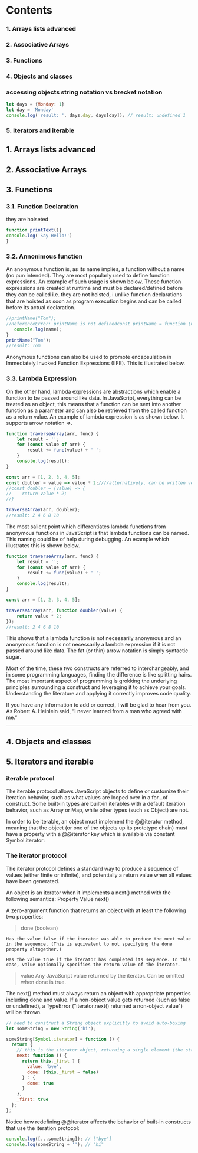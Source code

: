 # Contents

### 1. Arrays lists advanced
### 2. Associative Arrays
### 3. Functions
### 4. Objects and classes

### accessing objects string notation vs brecket notation
```js
let days = {Monday: 1}
let day = 'Monday'
console.log('result: ', days.day, days[day]); // result: undefined 1
```
### 5. Iterators and iterable

## 1. Arrays lists advanced
## 2. Associative Arrays
## 3. Functions

### 3.1. Function Declaration
they are hoiseted
```js
function printText(){
console.log('Say Hello!')
}
```
### 3.2. Annonimous function
An anonymous function is, as its name implies, a function without a name (no pun intended). They are most popularly used to define function expressions. An example of such usage is shown below.
These function expressions are created at runtime and must be declared/defined before they can be called i.e. they are not hoisted,
:information_source:  unlike function declarations that are hoisted as soon as program execution begins and can be called before its actual declaration.
```js
//printName("Tom");     
//ReferenceError: printName is not definedconst printName = function (name){ 
   console.log(name);
}
printName("Tom");      
//result: Tom
```

Anonymous functions can also be used to promote encapsulation in Immediately Invoked Function Expressions (IIFE). This is illustrated below.

### 3.3. Lambda Expression
On the other hand, lambda expressions are abstractions which enable a function to be passed around like data. In JavaScript, everything can be treated as an object, this means that a function can be sent into another function as a parameter and can also be retrieved from the called function as a return value. An example of lambda expression is as shown below. It supports arrow notation =>.
```js
function traverseArray(arr, func) {
    let result = '';
    for (const value of arr) {
        result += func(value) + ' ';
    }
    console.log(result);
}

const arr = [1, 2, 3, 4, 5];
const doubler = value => value * 2;////alternatively, can be written verbosely as
//const doubler = (value) => {
//    return value * 2;
//}

traverseArray(arr, doubler);      
//result: 2 4 6 8 10 
```
The most salient point which differentiates lambda functions from anonymous functions in JavaScript is that lambda functions can be named. This naming could be of help during debugging. An example which illustrates this is shown below.
```js
function traverseArray(arr, func) {
    let result = '';
    for (const value of arr) {
        result += func(value) + ' ';
    }
    console.log(result);
}

const arr = [1, 2, 3, 4, 5];

traverseArray(arr, function doubler(value) { 
    return value * 2;
});                     
//result: 2 4 6 8 10 
```
This shows that a lambda function is not necessarily anonymous and an anonymous function is not necessarily a lambda expression if it is not passed around like data. The fat (or thin) arrow notation is simply syntactic sugar.

Most of the time, these two constructs are referred to interchangeably, and in some programming languages, finding the difference is like splitting hairs. The most important aspect of programming is grokking the underlying principles surrounding a construct and leveraging it to achieve your goals. Understanding the literature and applying it correctly improves code quality.

If you have any information to add or correct, I will be glad to hear from you. As Robert A. Heinlein said, “I never learned from a man who agreed with me.”

---
## 4. Objects and classes
## 5. Iterators and iterable

### iterable protocol

The iterable protocol allows JavaScript objects to define or customize their iteration behavior, such as what values are looped over in a for...of construct. Some built-in types are built-in iterables with a default iteration behavior, such as Array or Map, while other types (such as Object) are not.

In order to be iterable, an object must implement the @@iterator method, meaning that the object (or one of the objects up its prototype chain) must have a property with a @@iterator key which is available via constant Symbol.iterator:
### The iterator protocol

The iterator protocol defines a standard way to produce a sequence of values (either finite or infinite), and potentially a return value when all values have been generated.

An object is an iterator when it implements a next() method with the following semantics:
Property 	Value
next() 	

A zero-argument function that returns an object with at least the following two properties:

> done (boolean)

    Has the value false if the iterator was able to produce the next value in the sequence. (This is equivalent to not specifying the done property altogether.)

    Has the value true if the iterator has completed its sequence. In this case, value optionally specifies the return value of the iterator.
> value
    Any JavaScript value returned by the iterator. Can be omitted when done is true.

The next() method must always return an object with appropriate properties including done and value. If a non-object value gets returned (such as false or undefined), a TypeError ("iterator.next() returned a non-object value") will be thrown.

```js
// need to construct a String object explicitly to avoid auto-boxing
let someString = new String('hi');

someString[Symbol.iterator] = function () {
  return {
    // this is the iterator object, returning a single element (the string "bye")
    next: function () {
      return this._first ? {
        value: 'bye',
        done: (this._first = false)
      } : {
        done: true
      }
    },
    _first: true
  };
};
```

Notice how redefining @@iterator affects the behavior of built-in constructs that use the iteration protocol:
```js
console.log([...someString]); // ["bye"]
console.log(someString + ''); // "hi"
```
